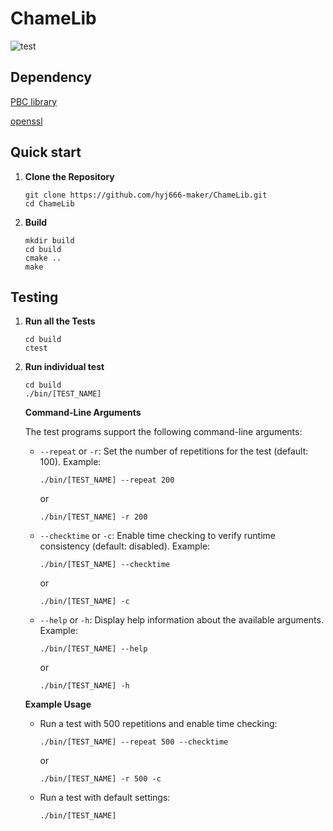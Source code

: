 # ChameLib

![test](https://github.com/Hugu1e/ChameLib/actions/workflows/test.yml/badge.svg)

## Dependency

[PBC library](http://crypto.stanford.edu/pbc/)

[openssl](https://github.com/openssl/openssl.git)

## Quick start

1. **Clone the Repository**

   ```
   git clone https://github.com/hyj666-maker/ChameLib.git
   cd ChameLib
   ```

2. **Build**

   ```
   mkdir build
   cd build
   cmake ..
   make
   ```

## Testing

1. **Run all the Tests**

   ```
   cd build
   ctest
   ```

2. **Run individual test**

   ```
   cd build
   ./bin/[TEST_NAME]
   ```
   **Command-Line Arguments**

   The test programs support the following command-line arguments:

   - `--repeat` or `-r`: Set the number of repetitions for the test (default: 100).
     Example:
     ```
     ./bin/[TEST_NAME] --repeat 200
     ```
     or
     ```
     ./bin/[TEST_NAME] -r 200
     ```

   - `--checktime` or `-c`: Enable time checking to verify runtime consistency (default: disabled).
     Example:
     ```
     ./bin/[TEST_NAME] --checktime
     ```
     or
     ```
     ./bin/[TEST_NAME] -c
     ```

   - `--help` or `-h`: Display help information about the available arguments.
     Example:
     ```
     ./bin/[TEST_NAME] --help
     ```
     or
     ```
     ./bin/[TEST_NAME] -h
     ```

   **Example Usage**

   - Run a test with 500 repetitions and enable time checking:
     ```
     ./bin/[TEST_NAME] --repeat 500 --checktime
     ```
     or
     ```
     ./bin/[TEST_NAME] -r 500 -c
     ```

   - Run a test with default settings:
     ```
     ./bin/[TEST_NAME]
     ```
